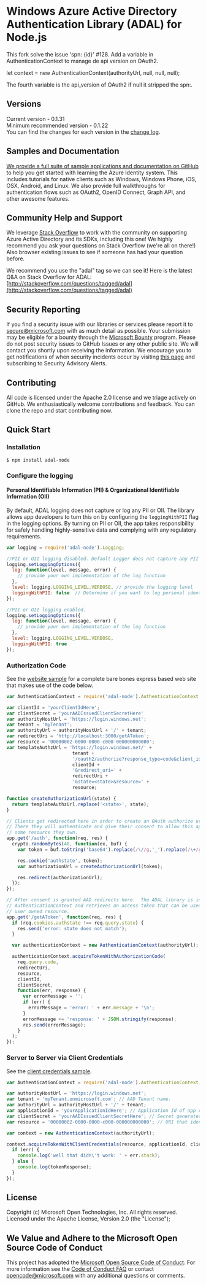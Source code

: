 # Windows Azure Active Directory Authentication Library (ADAL) for Node.js
This fork solve the issue 'spn: {id}' #128. Add a variable in AuthenticationContext to manage de api version on OAuth2.

let context = new AuthenticationContext(authorityUrl, null, null, null);

The fourth variable is the api_version of OAuth2 if null it stripped the spn:.

## Versions
Current version - 0.1.31  
Minimum recommended version - 0.1.22  
You can find the changes for each version in the [change log](https://github.com/AzureAD/azure-activedirectory-library-for-nodejs/blob/master/changelog.txt).

## Samples and Documentation

[We provide a full suite of sample applications and documentation on GitHub](https://github.com/azure-samples?q=active-directory) to help you get started with learning the Azure Identity system. This includes tutorials for native clients such as Windows, Windows Phone, iOS, OSX, Android, and Linux. We also provide full walkthroughs for authentication flows such as OAuth2, OpenID Connect, Graph API, and other awesome features. 

## Community Help and Support

We leverage [Stack Overflow](http://stackoverflow.com/) to work with the community on supporting Azure Active Directory and its SDKs, including this one! We highly recommend you ask your questions on Stack Overflow (we're all on there!) Also browser existing issues to see if someone has had your question before. 

We recommend you use the "adal" tag so we can see it! Here is the latest Q&A on Stack Overflow for ADAL: [http://stackoverflow.com/questions/tagged/adal](http://stackoverflow.com/questions/tagged/adal)

## Security Reporting

If you find a security issue with our libraries or services please report it to [secure@microsoft.com](mailto:secure@microsoft.com) with as much detail as possible. Your submission may be eligible for a bounty through the [Microsoft Bounty](http://aka.ms/bugbounty) program. Please do not post security issues to GitHub Issues or any other public site. We will contact you shortly upon receiving the information. We encourage you to get notifications of when security incidents occur by visiting [this page](https://technet.microsoft.com/en-us/security/dd252948) and subscribing to Security Advisory Alerts.

## Contributing

All code is licensed under the Apache 2.0 license and we triage actively on GitHub. We enthusiastically welcome contributions and feedback. You can clone the repo and start contributing now. 

## Quick Start
### Installation

``` $ npm install adal-node ```

### Configure the logging

#### Personal Identifiable Information (PII) & Organizational Identifiable Information (OII)

By default, ADAL logging does not capture or log any PII or OII. The library allows app developers to turn this on by configuring the `loggingWithPII` flag in the logging options. By turning on PII or OII, the app takes responsibility for safely handling highly-sensitive data and complying with any regulatory requirements.

```javascript
var logging = require('adal-node').Logging;

//PII or OII logging disabled. Default Logger does not capture any PII or OII.
logging.setLoggingOptions({
  log: function(level, message, error) {
    // provide your own implementation of the log function
  },
  level: logging.LOGGING_LEVEL.VERBOSE, // provide the logging level
  loggingWithPII: false  // Determine if you want to log personal identitification information. The default value is false.
});

//PII or OII logging enabled.
logging.setLoggingOptions({
  log: function(level, message, error) {
    // provide your own implementation of the log function
  },
  level: logging.LOGGING_LEVEL.VERBOSE,
  loggingWithPII: true
});
```

### Authorization Code

See the [website sample](https://github.com/MSOpenTech/azure-activedirectory-library-for-nodejs/blob/master/sample/website-sample.js) for a complete bare bones express based web site that makes use of the code below.

```javascript
var AuthenticationContext = require('adal-node').AuthenticationContext;

var clientId = 'yourClientIdHere';
var clientSecret = 'yourAADIssuedClientSecretHere'
var authorityHostUrl = 'https://login.windows.net';
var tenant = 'myTenant';
var authorityUrl = authorityHostUrl + '/' + tenant;
var redirectUri = 'http://localhost:3000/getAToken';
var resource = '00000002-0000-0000-c000-000000000000';
var templateAuthzUrl = 'https://login.windows.net/' + 
                        tenant + 
                        '/oauth2/authorize?response_type=code&client_id=' +
                        clientId + 
                        '&redirect_uri=' + 
                        redirectUri + 
                        '&state=<state>&resource=' + 
                        resource;

function createAuthorizationUrl(state) {
  return templateAuthzUrl.replace('<state>', state);
}

// Clients get redirected here in order to create an OAuth authorize url and redirect them to AAD.
// There they will authenticate and give their consent to allow this app access to
// some resource they own.
app.get('/auth', function(req, res) {
  crypto.randomBytes(48, function(ex, buf) {
    var token = buf.toString('base64').replace(/\//g,'_').replace(/\+/g,'-');

    res.cookie('authstate', token);
    var authorizationUrl = createAuthorizationUrl(token);

    res.redirect(authorizationUrl);
  });
});

// After consent is granted AAD redirects here.  The ADAL library is invoked via the
// AuthenticationContext and retrieves an access token that can be used to access the
// user owned resource.
app.get('/getAToken', function(req, res) {
  if (req.cookies.authstate !== req.query.state) {
    res.send('error: state does not match');
  }

  var authenticationContext = new AuthenticationContext(authorityUrl);

  authenticationContext.acquireTokenWithAuthorizationCode(
    req.query.code,
    redirectUri,
    resource,
    clientId, 
    clientSecret,
    function(err, response) {
      var errorMessage = '';
      if (err) {
        errorMessage = 'error: ' + err.message + '\n';
      }
      errorMessage += 'response: ' + JSON.stringify(response);
      res.send(errorMessage);
    }
  );
});
```

### Server to Server via Client Credentials

See the [client credentials sample](https://github.com/MSOpenTech/azure-activedirectory-library-for-nodejs/blob/master/sample/client-credentials-sample.js).

```javascript
var AuthenticationContext = require('adal-node').AuthenticationContext;

var authorityHostUrl = 'https://login.windows.net';
var tenant = 'myTenant.onmicrosoft.com'; // AAD Tenant name.
var authorityUrl = authorityHostUrl + '/' + tenant;
var applicationId = 'yourApplicationIdHere'; // Application Id of app registered under AAD.
var clientSecret = 'yourAADIssuedClientSecretHere'; // Secret generated for app. Read this environment variable.
var resource = '00000002-0000-0000-c000-000000000000'; // URI that identifies the resource for which the token is valid.

var context = new AuthenticationContext(authorityUrl);

context.acquireTokenWithClientCredentials(resource, applicationId, clientSecret, function(err, tokenResponse) {
  if (err) {
    console.log('well that didn\'t work: ' + err.stack);
  } else {
    console.log(tokenResponse);
  }
});
```

## License
Copyright (c) Microsoft Open Technologies, Inc.  All rights reserved. Licensed under the Apache License, Version 2.0 (the "License"); 

## We Value and Adhere to the Microsoft Open Source Code of Conduct

This project has adopted the [Microsoft Open Source Code of Conduct](https://opensource.microsoft.com/codeofconduct/). For more information see the [Code of Conduct FAQ](https://opensource.microsoft.com/codeofconduct/faq/) or contact [opencode@microsoft.com](mailto:opencode@microsoft.com) with any additional questions or comments.
